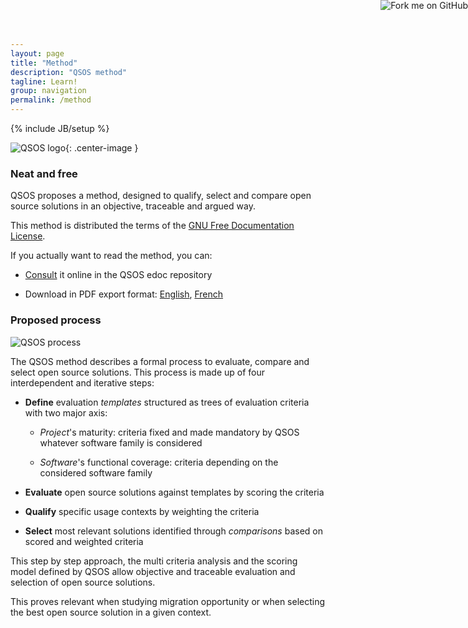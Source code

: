 ```yaml
---
layout: page
title: "Method"
description: "QSOS method"
tagline: Learn!
group: navigation
permalink: /method
---
```

{% include JB/setup %}

![QSOS logo](https://raw.github.com/drakkr/QSOS/master/Docs/fr/Images/QSOS-small.png){: .center-image }

<a href="https://github.com/drakkr/QSOS/"><img style="position: absolute; top: 0; right: 0; border: 0;" src="https://s3.amazonaws.com/github/ribbons/forkme_right_gray_6d6d6d.png" alt="Fork me on GitHub"></a>


### Neat and free

QSOS proposes a method, designed to qualify, select and compare open source solutions in an objective, traceable and argued way. 

This method is distributed the terms of the [GNU Free Documentation License](http://www.gnu.org/copyleft/fdl.html).

If you actually want to read the method, you can:

* [Consult](http://edoc.qsos.org) it online in the QSOS edoc repository

* Download in PDF export format: [English](http://dist.qsos.org/qsos-2.0_en.pdf), [French](http://dist.qsos.org/qsos-2.0_fr.pdf)

### Proposed process

![QSOS process](https://raw.github.com/drakkr/QSOS/master/Method/en/Images/process-small_en.png)

The QSOS method describes a formal process to evaluate, compare and select open source solutions. This process is made up of four interdependent and iterative steps:

* __Define__ evaluation _templates_ structured as trees of evaluation criteria with two major axis: 
    
    * _Project_'s maturity: criteria fixed and made mandatory by QSOS whatever software family is considered

    * _Software_'s functional coverage: criteria depending on the considered software family

* __Evaluate__ open source solutions against templates by scoring the criteria
    
* __Qualify__ specific usage contexts by weighting the criteria

* __Select__ most relevant solutions identified through _comparisons_ based on scored and weighted criteria

This step by step approach, the multi criteria analysis and the scoring model defined by QSOS allow objective and traceable evaluation and selection of open source solutions.

This proves relevant when studying migration opportunity or when selecting the best open source solution in a given context.


